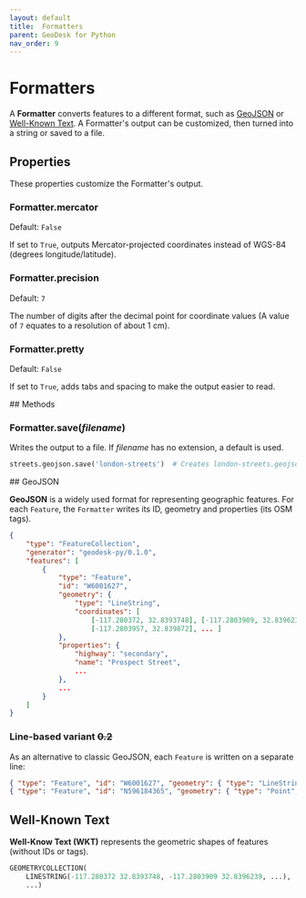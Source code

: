 ```yaml
---
layout: default
title:  Formatters
parent: GeoDesk for Python
nav_order: 9
---
```



<a id="Formatter"></a>

# Formatters

A **Formatter** converts features to a different format, such as [GeoJSON](#geojson) or [Well-Known Text](#well-known-text). A Formatter's output can be customized, then turned into a string or saved to a file.

## Properties

These properties customize the Formatter's output.

<h3 id="Formatter_mercator" class="api"><span class="prefix">Formatter.</span><span class="name">mercator</span></h3><div class="api" markdown="1">

Default: `False`

If set to `True`, outputs Mercator-projected coordinates instead of WGS-84 (degrees longitude/latitude).

</div><h3 id="Formatter_precision" class="api"><span class="prefix">Formatter.</span><span class="name">precision</span></h3><div class="api" markdown="1">

Default: `7`

The number of digits after the decimal point for coordinate values (A value of `7` equates to a resolution of about 1 cm).

</div><h3 id="Formatter_pretty" class="api"><span class="prefix">Formatter.</span><span class="name">pretty</span></h3><div class="api" markdown="1">

Default: `False`

If set to `True`, adds tabs and spacing to make the output easier to read.

</div>
## Methods

<h3 id="Formatter_save" class="api"><span class="prefix">Formatter.</span><span class="name">save</span><span class="paren">(</span><i>filename</i><span class="paren">)</span></h3><div class="api" markdown="1">

Writes the output to a file. If *filename* has no extension, a default is used.

```python
streets.geojson.save('london-streets')  # Creates london-streets.geojson
```

</div>
## GeoJSON

**GeoJSON** is a widely used format for representing geographic features. For each `Feature`, the `Formatter` writes its ID, geometry and properties (its OSM tags).

```json
{
    "type": "FeatureCollection",
    "generator": "geodesk-py/0.1.0",
    "features": [
        {
            "type": "Feature",
            "id": "W6001627",
            "geometry": {
                "type": "LineString",
                "coordinates": [
                    [-117.280372, 32.8393748], [-117.2803909, 32.8396239],
                    [-117.2803957, 32.839872], ... ]
            },
            "properties": {
                "highway": "secondary",
                "name": "Prospect Street",
                ...
            },
            ...
        }
    ]
}
```

### Line-based variant ~~0.2~~

As an alternative to classic GeoJSON, each `Feature` is written on a separate line:

```json
{ "type": "Feature", "id": "W6001627", "geometry": { "type": "LineString", ... }}
{ "type": "Feature", "id": "N596184365", "geometry": { "type": "Point", ... }}
```


## Well-Known Text

**Well-Know Text (WKT)** represents the geometric shapes of features (without IDs or tags).

```python
GEOMETRYCOLLECTION(
    LINESTRING(-117.280372 32.8393748, -117.2803909 32.8396239, ...),
    ...)
```
